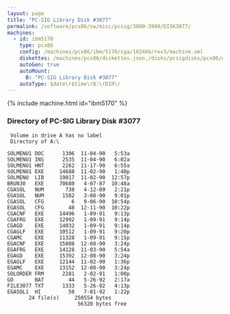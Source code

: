 ```yaml
---
layout: page
title: "PC-SIG Library Disk #3077"
permalink: /software/pcx86/sw/misc/pcsig/3000-3999/DISK3077/
machines:
  - id: ibm5170
    type: pcx86
    config: /machines/pcx86/ibm/5170/cga/1024kb/rev3/machine.xml
    diskettes: /machines/pcx86/diskettes.json,/disks/pcsigdisks/pcx86/diskettes.json
    autoGen: true
    autoMount:
      B: "PC-SIG Library Disk #3077"
    autoType: $date\r$time\rB:\rDIR\r
---
```


{% include machine.html id="ibm5170" %}

### Directory of PC-SIG Library Disk #3077

     Volume in drive A has no label
     Directory of A:\

    SOLMENU1 DOC      1306  11-04-90   5:53a
    SOLMENU1 INS      2535  11-04-90   6:02a
    SOLMENU1 HNT      2262  11-17-90   6:55a
    SOLMENU1 EXE     14688  11-02-90   1:40p
    SOLMENU  LIB     19017  11-02-90  12:57p
    BRUN30   EXE     70680   4-07-87  10:48a
    CGASOL   NUM       738   4-12-89   2:21p
    EGASOL   NUM      1582   3-08-90   9:01p
    CGASOL   CFG         6   9-06-90  10:54p
    EGASOL   CFG        48  12-11-90  10:22p
    CGACNF   EXE     14496   1-09-91   9:13p
    CGAFRG   EXE     12992   1-09-91   9:14p
    CGAGD    EXE     14032   1-09-91   9:14p
    CGAGLF   EXE     10512   1-09-91   9:20p
    CGAMC    EXE     11328   1-09-91   9:15p
    EGACNF   EXE     15808  12-08-90   3:24p
    EGAFRG   EXE     14128  11-03-90   5:54a
    EGAGD    EXE     15392  12-08-90   3:24p
    EGAGLF   EXE     12144  11-02-90   1:36p
    EGAMC    EXE     13152  12-08-90   3:24p
    SOLORDER FRM      2281   2-02-91   1:00p
    GO       BAT        44   5-26-92   2:17a
    FILE3077 TXT      1333   5-26-92   4:13p
    EGASOL1  HI         50   7-01-92   1:22p
           24 file(s)     250554 bytes
                           56320 bytes free

